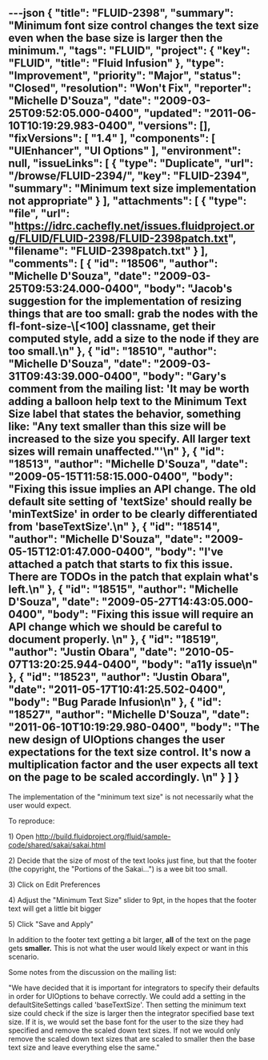 ---json
{
  "title": "FLUID-2398",
  "summary": "Minimum font size control changes the text size even when the base size is larger then the minimum.",
  "tags": "FLUID",
  "project": {
    "key": "FLUID",
    "title": "Fluid Infusion"
  },
  "type": "Improvement",
  "priority": "Major",
  "status": "Closed",
  "resolution": "Won't Fix",
  "reporter": "Michelle D'Souza",
  "date": "2009-03-25T09:52:05.000-0400",
  "updated": "2011-06-10T10:19:29.983-0400",
  "versions": [],
  "fixVersions": [
    "1.4"
  ],
  "components": [
    "UIEnhancer",
    "UI Options"
  ],
  "environment": null,
  "issueLinks": [
    {
      "type": "Duplicate",
      "url": "/browse/FLUID-2394/",
      "key": "FLUID-2394",
      "summary": "Minimum text size implementation not appropriate"
    }
  ],
  "attachments": [
    {
      "type": "file",
      "url": "https://idrc.cachefly.net/issues.fluidproject.org/FLUID/FLUID-2398/FLUID-2398patch.txt",
      "filename": "FLUID-2398patch.txt"
    }
  ],
  "comments": [
    {
      "id": "18506",
      "author": "Michelle D'Souza",
      "date": "2009-03-25T09:53:24.000-0400",
      "body": "Jacob's suggestion for the implementation of resizing things that are too small: grab the nodes with the fl-font-size-\\[<100] classname, get their computed style, add a size to the node if they are too small.\n"
    },
    {
      "id": "18510",
      "author": "Michelle D'Souza",
      "date": "2009-03-31T09:43:39.000-0400",
      "body": "Gary's comment from the mailing list:  'It may be worth adding a balloon help text to the Minimum Text Size label that states the behavior, something like: \"Any text smaller than this size will be increased to the size you specify.  All larger text sizes will remain unaffected.\"'\n"
    },
    {
      "id": "18513",
      "author": "Michelle D'Souza",
      "date": "2009-05-15T11:58:15.000-0400",
      "body": "Fixing this issue implies an API change. The old default site setting of 'textSize' should really be 'minTextSize' in order to be clearly differentiated from 'baseTextSize'.\n"
    },
    {
      "id": "18514",
      "author": "Michelle D'Souza",
      "date": "2009-05-15T12:01:47.000-0400",
      "body": "I've attached a patch that starts to fix this issue. There are TODOs in the patch that explain what's left.\n"
    },
    {
      "id": "18515",
      "author": "Michelle D'Souza",
      "date": "2009-05-27T14:43:05.000-0400",
      "body": "Fixing this issue will require an API change which we should be careful to document properly.&#x20;\n"
    },
    {
      "id": "18519",
      "author": "Justin Obara",
      "date": "2010-05-07T13:20:25.944-0400",
      "body": "a11y issue\n"
    },
    {
      "id": "18523",
      "author": "Justin Obara",
      "date": "2011-05-17T10:41:25.502-0400",
      "body": "Bug Parade Infusion\n"
    },
    {
      "id": "18527",
      "author": "Michelle D'Souza",
      "date": "2011-06-10T10:19:29.980-0400",
      "body": "The new design of UIOptions changes the user expectations for the text size control. It's now a multiplication factor and the user expects all text on the page to be scaled accordingly.&#x20;\n"
    }
  ]
}
---
The implementation of the "minimum text size" is not necessarily what the user would expect.

To reproduce:

1\) Open <http://build.fluidproject.org/fluid/sample-code/shared/sakai/sakai.html>

2\) Decide that the size of most of the text looks just fine, but that the footer (the copyright, the "Portions of the Sakai...") is a wee bit too small.

3\) Click on Edit Preferences

4\) Adjust the "Minimum Text Size" slider to 9pt, in the hopes that the footer text will get a little bit bigger

5\) Click "Save and Apply"

In addition to the footer text getting a bit larger, **all** of the text on the page gets **smaller.** This is not what the user would likely expect or want in this scenario.

Some notes from the discussion on the mailing list:

"We have decided that it is important for integrators to specify their defaults in order for UIOptions to behave correctly. We could add a setting in the defaultSiteSettings called 'baseTextSize'. Then setting the minimum text size could check if the size is larger then the integrator specified base text size. If it is, we would set the base font for the user to the size they had specified and remove the scaled down text sizes. If not we would only remove the scaled down text sizes that are scaled to smaller then the base text size and leave everything else the same."

        